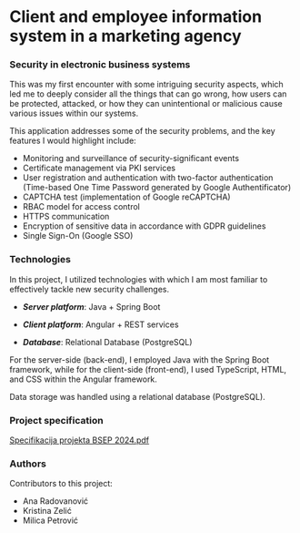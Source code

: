 # Client and employee information system in a marketing agency

### Security in electronic business systems

This was my first encounter with some intriguing security aspects, which led me to deeply consider all the things that can go wrong, how users can be protected, attacked, or how they can unintentional or malicious cause various issues within our systems.

This application addresses some of the security problems, and the key features I would highlight include:

- Monitoring and surveillance of security-significant events
- Certificate management via PKI services
- User registration and authentication with two-factor authentication (Time-based One Time Password generated by Google Authentificator)
- CAPTCHA test (implementation of Google reCAPTCHA)
- RBAC model for access control
- HTTPS communication
- Encryption of sensitive data in accordance with GDPR guidelines
- Single Sign-On (Google SSO)

### Technologies

In this project, I utilized technologies with which I am most familiar to effectively tackle new security challenges.

- ***Server platform***: Java + Spring Boot

- ***Client platform***: Angular + REST services

- ***Database***: Relational Database (PostgreSQL)

For the server-side (back-end), I employed Java with the Spring Boot framework, while for the client-side (front-end), I used TypeScript, HTML, and CSS within the Angular framework.

Data storage was handled using a relational database (PostgreSQL).

### Project specification

[Specifikacija projekta BSEP 2024.pdf](https://github.com/user-attachments/files/16378414/Specifikacija.projekta.BSEP.2024.pdf)

### Authors
Contributors to this project:
- Ana Radovanović
- Kristina Zelić
- Milica Petrović
